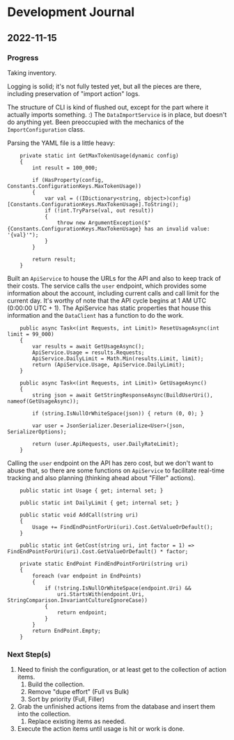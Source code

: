 # Development Journal

## 2022-11-15

### Progress

Taking inventory.

Logging is solid; it's not fully tested yet, but all the pieces are there, including preservation of "import action" logs.

The structure of CLI is kind of flushed out, except for the part where it actually imports something. :)
The `DataImportService` is in place, but doesn't do anything yet.
Been preoccupied with the mechanics of the `ImportConfiguration` class.

Parsing the YAML file is a little heavy:

```
    private static int GetMaxTokenUsage(dynamic config)
    {
        int result = 100_000;

        if (HasProperty(config, Constants.ConfigurationKeys.MaxTokenUsage))
        {
            var val = ((IDictionary<string, object>)config)[Constants.ConfigurationKeys.MaxTokenUsage].ToString();
            if (!int.TryParse(val, out result))
            {
                throw new ArgumentException($"{Constants.ConfigurationKeys.MaxTokenUsage} has an invalid value: '{val}'");
            }
        }

        return result;
    }
```

Built an `ApiService` to house the URLs for the API and also to keep track of their costs.
The service calls the `user` endpoint, which provides some information about the account, including current calls and call limit for the current day.
It's worthy of note that the API cycle begins at 1 AM UTC (0:00:00 UTC + 1).
The ApiService has static properties that house this information and the `DataClient` has a function to do the work.

```
    public async Task<(int Requests, int Limit)> ResetUsageAsync(int limit = 99_000)
    {
        var results = await GetUsageAsync();
        ApiService.Usage = results.Requests;
        ApiService.DailyLimit = Math.Min(results.Limit, limit);
        return (ApiService.Usage, ApiService.DailyLimit);
    }

    public async Task<(int Requests, int Limit)> GetUsageAsync()
    {
        string json = await GetStringResponseAsync(BuildUserUri(), nameof(GetUsageAsync));

        if (string.IsNullOrWhiteSpace(json)) { return (0, 0); }

        var user = JsonSerializer.Deserialize<User>(json, SerializerOptions);

        return (user.ApiRequests, user.DailyRateLimit);
    }
```

Calling the `user` endpoint on the API has zero cost, but we don't want to abuse that, so there are some functions on `ApiService` to facilitate real-time tracking and also planning (thinking ahead about "Filler" actions).

```
    public static int Usage { get; internal set; }

    public static int DailyLimit { get; internal set; }

    public static void AddCall(string uri)
    {
        Usage += FindEndPointForUri(uri).Cost.GetValueOrDefault();
    }

    public static int GetCost(string uri, int factor = 1) => FindEndPointForUri(uri).Cost.GetValueOrDefault() * factor;

    private static EndPoint FindEndPointForUri(string uri)
    {
        foreach (var endpoint in EndPoints)
        {
            if (!string.IsNullOrWhiteSpace(endpoint.Uri) &&
                uri.StartsWith(endpoint.Uri, StringComparison.InvariantCultureIgnoreCase))
            {
                return endpoint;
            }
        }
        return EndPoint.Empty;
    }
```

### Next Step(s)

1. Need to finish the configuration, or at least get to the collection of action items.
    1. Build the collection.
    1. Remove "dupe effort" (Full vs Bulk)
    1. Sort by priority (Full, Filler)
1. Grab the unfinished actions items from the database and insert them into the collection.
    1. Replace existing items as needed.
1. Execute the action items until usage is hit or work is done.
    